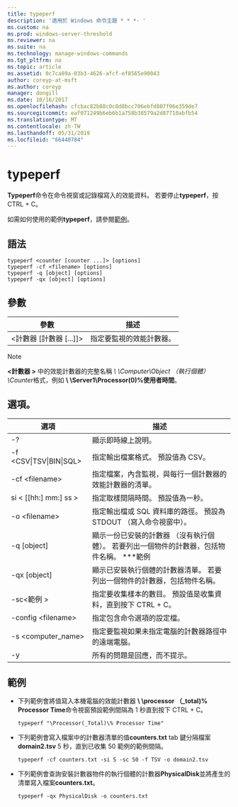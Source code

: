 ```yaml
---
title: typeperf
description: '適用於 Windows 命令主題 * * *- '
ms.custom: na
ms.prod: windows-server-threshold
ms.reviewer: na
ms.suite: na
ms.technology: manage-windows-commands
ms.tgt_pltfrm: na
ms.topic: article
ms.assetid: 0c7ca89a-03b3-4626-afcf-ef8565e90043
author: coreyp-at-msft
ms.author: coreyp
manager: dongill
ms.date: 10/16/2017
ms.openlocfilehash: cfcbac82b88c0c8d8bcc706ebfd807f96e359de7
ms.sourcegitcommit: eaf071249b6eb6b1a758b38579a2d87710abfb54
ms.translationtype: MT
ms.contentlocale: zh-TW
ms.lasthandoff: 05/31/2019
ms.locfileid: "66440784"
---
```

# <a name="typeperf"></a>typeperf



**Typeperf**命令在命令視窗或記錄檔寫入的效能資料。 若要停止**typeperf**，按 CTRL + C。

如需如何使用的範例**typeperf**，請參閱[範例](#BKMK_EXAMPLES)。

## <a name="syntax"></a>語法

```
typeperf <counter [counter ...]> [options]
typeperf -cf <filename> [options]
typeperf -q [object] [options]
typeperf -qx [object] [options]
```

## <a name="parameters"></a>參數

|參數|描述|
|---------|-----------|
|\<計數器 [計數器 [...]]>|指定要監視的效能計數器。|

> [!NOTE]
> **\<計數器 >** 中的效能計數器的完整名稱 *\\ \\Computer\Object （執行個體） \Counter*格式，例如 **\\ \\Server1\Processor(0)\%使用者時間**。

## <a name="options"></a>選項。

|                   選項                   |                                                         描述                                                          |
|--------------------------------------------|------------------------------------------------------------------------------------------------------------------------------|
|                     -?                     |                                               顯示即時線上說明。                                               |
| -f \<CSV&verbar;TSV&verbar;BIN&verbar;SQL> |                                    指定輸出檔案格式。 預設值為 CSV。                                     |
|              -cf \<filename>               |              指定檔案，內含監視，與每行一個計數器的效能計數器的清單。               |
|             si < [[hh:] mm:] ss >             |                                  指定取樣間隔時間。 預設值為一秒。                                   |
|               -o \<filename>               |     指定輸出檔或 SQL 資料庫的路徑。 預設為 STDOUT （寫入命令視窗中）。      |
|                -q [object]                 | 顯示一份已安裝的計數器 （沒有執行個體）。 若要列出一個物件的計數器，包括物件名稱。 \*\*\*範例 |
|                -qx [object]                |        顯示已安裝執行個體的計數器清單。 若要列出一個物件的計數器，包括物件名稱。        |
|               -sc\<範例 >               |             指定要收集樣本的數目。 預設值是收集資料，直到按下 CTRL + C。              |
|            -config \<filename>             |                                    指定包含命令選項的設定檔。                                     |
|            -s \<computer_name>             |                   指定要監視如果未指定電腦的計數器路徑中的遠端電腦。                    |
|                     -y                     |                                        所有的問題是回應，而不提示。                                        |

## <a name="BKMK_EXAMPLES"></a>範例

- 下列範例會將值寫入本機電腦的效能計數器 **\\ \\processor （_total)\% Processor Time**命令視窗預設範例間隔為 1 秒直到按下 CTRL + C。  
  ```
  typeperf "\Processor(_Total)\% Processor Time"
  ```  
- 下列範例會寫入檔案中的計數器清單的值**counters.txt** tab 鍵分隔檔案**domain2.tsv** 5 秒，直到已收集 50 範例的範例間隔。  
  ```
  typeperf -cf counters.txt -si 5 -sc 50 -f TSV -o domain2.tsv
  ```  
- 下列範例會查詢安裝計數器物件的執行個體的計數器**PhysicalDisk**並將產生的清單寫入檔案**counters.txt**。  
  ```
  typeperf -qx PhysicalDisk -o counters.txt
  ```
